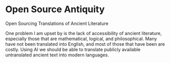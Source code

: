 # Open Source Antiquity
Open Sourcing Translations of Ancient Literature

One problem I am upset by is the lack of accessibility of ancient literature, especially those that are mathematical, logical, and philosophical. Many have not been translated into English, and most of those that have been are costly. Using AI we should be able to translate publicly available untranslated ancient text into modern languages.
